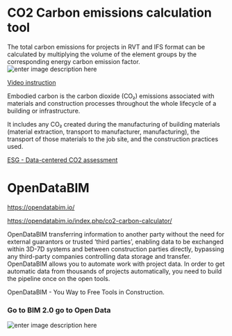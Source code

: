
 # СO2 Carbon emissions calculation tool

The total carbon emissions for projects in RVT and IFS format can be calculated by multiplying the volume of the element groups by the corresponding energy carbon emission factor.
![enter image description here](https://opendatabim.io/wp-content/uploads/2021/12/CO2-OpendataBIM-1.png)

[Video instruction](https://youtu.be/fP0CTZstMoM)


Embodied carbon is the carbon dioxide (CO₂) emissions associated with materials and construction processes throughout the whole lifecycle of a building or infrastructure.

It includes any CO₂ created during the manufacturing of building materials (material extraction, transport to manufacturer, manufacturing), the transport of those materials to the job site, and the construction practices used.

[ESG - Data-centered CO2 assessment](https://opendatabim.io/index.php/co2-carbon-calculator-with-revit-and-ifc/)



# OpenDataBIM

https://opendatabim.io/

https://opendatabim.io/index.php/co2-carbon-calculator/

OpenDataBIM transferring information to another party without the need for external guarantors or trusted ‘third parties’, enabling data to be exchanged within 3D-7D systems and between construction parties directly, bypassing any third-party companies controlling data storage and transfer. OpenDataBIM allows you to automate work with project data. In order to get automatic data from thousands of projects automatically, you need to build the pipeline once on the open tools.

OpenDataBIM - You Way to Free Tools in Construction.

### Go to  BIM 2.0  go to  Open Data
![enter image description here](https://opendatabim.io/wp-content/uploads/2021/10/BIM20.jpg)

